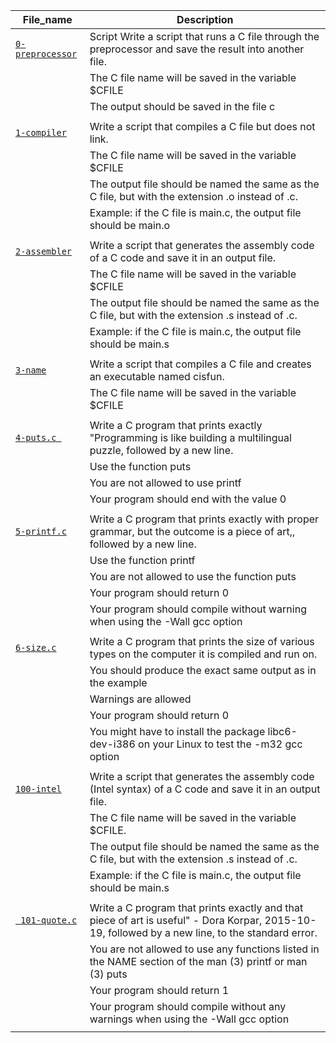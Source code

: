 

File_name | Description
--- | ---
[ `0-preprocessor` ](../main/alx-low_level_programming/0x00-hello_world/0-preprocessor)| Script Write a script that runs a C file through the preprocessor and save the result into another file.
 ||The C file name will be saved in the variable $CFILE
 || The output should be saved in the file c
 ||
[`1-compiler`](../main/alx-low_level_programming/0x00-hello_world/1-compiler) |   Write a script that compiles a C file but does not link.
|| The C file name will be saved in the variable $CFILE
|| The output file should be named the same as the C file, but with the extension .o instead of .c.
|| Example: if the C file is main.c, the output file should be main.o
||
[` 2-assembler `](../main/alx-low_level_programming/0x00-hello_world/2-assembler) | Write a script that generates the assembly code of a C code and save it in an output file.
|| The C file name will be saved in the variable $CFILE
|| The output file should be named the same as the C file, but with the extension .s instead of .c.
|| Example: if the C file is main.c, the output file should be main.s
||
[` 3-name `](../main/alx-low_level_programming/0x00-hello_world/3-name) | Write a script that compiles a C file and creates an executable named cisfun.
|| The C file name will be saved in the variable $CFILE
||
[`4-puts.c `](../main/alx-low_level_programming/0x00-hello_world/4-puts.c) | Write a C program that prints exactly "Programming is like building a multilingual puzzle, followed by a new line.
|| Use the function puts
|| You are not allowed to use printf
|| Your program should end with the value 0
||
[` 5-printf.c `](../main/alx-low_level_programming/0x00-hello_world/5-printf.c) | Write a C program that prints exactly with proper grammar, but the outcome is a piece of art,, followed by a new line.
|| Use the function printf
|| You are not allowed to use the function puts
|| Your program should return 0
|| Your program should compile without warning when using the -Wall gcc option
|| 
[` 6-size.c `](../main/alx-low_level_programming/0x00-hello_world/6-size.c) | Write a C program that prints the size of various types on the computer it is compiled and run on.
|| You should produce the exact same output as in the example
|| Warnings are allowed
|| Your program should return 0
|| You might have to install the package libc6-dev-i386 on your Linux to test the -m32 gcc option
||
 [` 100-intel `](../main/alx-low_level_programming/0x00-hello_world/100-intel) | Write a script that generates the assembly code (Intel syntax) of a C code and save it in an output file.
|| The C file name will be saved in the variable $CFILE.
|| The output file should be named the same as the C file, but with the extension .s instead of .c.
|| Example: if the C file is main.c, the output file should be main.s
||
[` 101-quote.c`](../main/alx-low_level_programming/0x00-hello_world/101-quote.c) | Write a C program that prints exactly and that piece of art is useful" - Dora Korpar, 2015-10-19, followed by a new line, to the standard error.
|| You are not allowed to use any functions listed in the NAME section of the man (3) printf or man (3) puts
|| Your program should return 1
|| Your program should compile without any warnings when using the -Wall gcc option
||





















































































